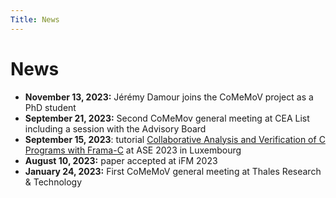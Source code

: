 ```yaml
---
Title: News
---
```


# News

- **November 13, 2023:** Jérémy Damour joins the CoMeMoV project as a PhD student
- **September 21, 2023:** Second CoMeMov general meeting at CEA List including a session with the Advisory Board
- **September 15, 2023**: tutorial [Collaborative Analysis and Verification of C Programs with Frama-C](https://conf.researchr.org/track/ase-2023/ase-2023-tutorials) at ASE 2023 in Luxembourg
- **August 10, 2023:** paper accepted at iFM 2023
- **January 24, 2023:** First CoMeMoV general meeting at Thales Research & Technology

